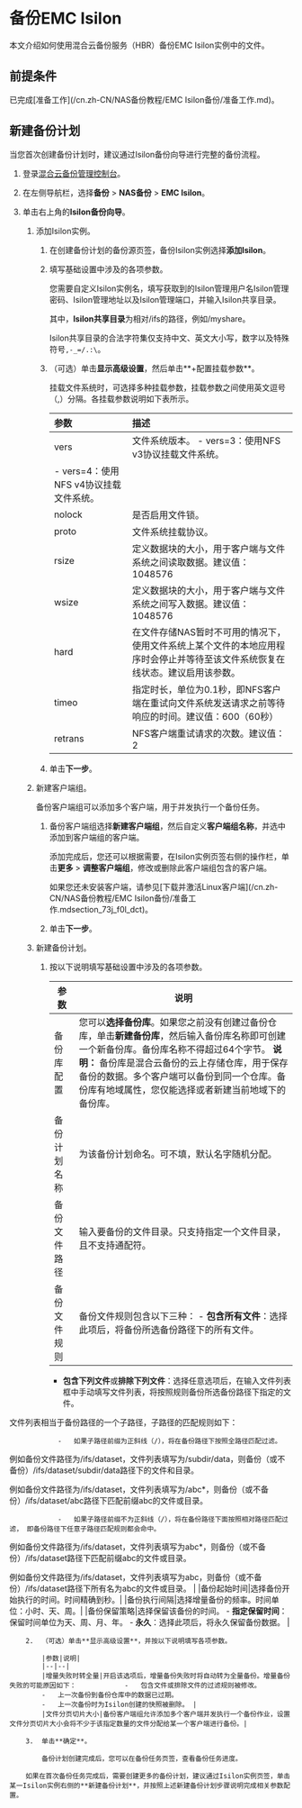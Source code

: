 # 备份EMC Isilon

本文介绍如何使用混合云备份服务（HBR）备份EMC Isilon实例中的文件。

## 前提条件

已完成[准备工作](/cn.zh-CN/NAS备份教程/EMC Isilon备份/准备工作.md)。

## 新建备份计划

当您首次创建备份计划时，建议通过Isilon备份向导进行完整的备份流程。

1.  登录[混合云备份管理控制台](https://hbr.console.aliyun.com)。

2.  在左侧导航栏，选择**备份** \> **NAS备份** \> **EMC Isilon**。

3.  单击右上角的**Isilon备份向导**。

    1.  添加Isilon实例。

        1.  在创建备份计划的备份源页签，备份Isilon实例选择**添加Isilon**。
        2.  填写基础设置中涉及的各项参数。

            您需要自定义Isilon实例名，填写获取到的Isilon管理用户名Isilon管理密码、Isilon管理地址以及Isilon管理端口，并输入Isilon共享目录。

            其中，**Isilon共享目录**为相对/ifs的路径，例如/myshare。

            Isilon共享目录的合法字符集仅支持中文、英文大小写，数字以及特殊符号`,-_=/.:\`。

        3.  （可选）单击**显示高级设置**，然后单击**+配置挂载参数**。

            挂载文件系统时，可选择多种挂载参数，挂载参数之间使用英文逗号（,）分隔。各挂载参数说明如下表所示。

            |参数|描述|
            |:-|:-|
            |vers|文件系统版本。             -   vers=3：使用NFS v3协议挂载文件系统。
            -   vers=4：使用NFS v4协议挂载文件系统。 |
            |nolock|是否启用文件锁。|
            |proto|文件系统挂载协议。|
            |rsize|定义数据块的大小，用于客户端与文件系统之间读取数据。建议值：1048576 |
            |wsize|定义数据块的大小，用于客户端与文件系统之间写入数据。建议值：1048576 |
            |hard|在文件存储NAS暂时不可用的情况下，使用文件系统上某个文件的本地应用程序时会停止并等待至该文件系统恢复在线状态。建议启用该参数。|
            |timeo|指定时长，单位为0.1秒，即NFS客户端在重试向文件系统发送请求之前等待响应的时间。建议值：600（60秒） |
            |retrans|NFS客户端重试请求的次数。建议值：2 |

        4.  单击**下一步**。
    2.  新建客户端组。

        备份客户端组可以添加多个客户端，用于并发执行一个备份任务。

        1.  备份客户端组选择**新建客户端组**，然后自定义**客户端组名称**，并选中添加到客户端组的客户端。

            添加完成后，您还可以根据需要，在Isilon实例页签右侧的操作栏，单击**更多** \> **调整客户端组**，修改或删除此客户端组包含的客户端。

            如果您还未安装客户端，请参见[下载并激活Linux客户端](/cn.zh-CN/NAS备份教程/EMC Isilon备份/准备工作.mdsection_73j_f0l_dct)。

        2.  单击**下一步**。
    3.  新建备份计划。

        1.  按以下说明填写基础设置中涉及的各项参数。

            |参数|说明|
            |--|--|
            |备份库配置|您可以**选择备份库**。如果您之前没有创建过备份仓库，单击**新建备份库**，然后输入备份库名称即可创建一个新备份库。备份库名称不得超过64个字节。 **说明：** 备份库是混合云备份的云上存储仓库，用于保存备份的数据。多个客户端可以备份到同一个仓库。备份库有地域属性，您仅能选择或者新建当前地域下的备份库。 |
            |备份计划名称|为该备份计划命名。可不填，默认名字随机分配。|
            |备份文件路径|输入要备份的文件目录。只支持指定一个文件目录，且不支持通配符。|
            |备份文件规则|备份文件规则包含以下三种：            -   **包含所有文件**：选择此项后，将备份所选备份路径下的所有文件。
            -   **包含下列文件**或**排除下列文件**：选择任意选项后，在输入文件列表框中手动填写文件列表，将按照规则备份所选备份路径下指定的文件。

文件列表相当于备份路径的一个子路径，子路径的匹配规则如下：

                -   如果子路径前缀为正斜线（/），将在备份路径下按照全路径匹配过滤。

例如备份文件路径为/ifs/dataset，文件列表填写为/subdir/data，则备份（或不备份）/ifs/dataset/subdir/data路径下的文件和目录。

例如备份文件路径为/ifs/dataset，文件列表填写为/abc\*，则备份（或不备份）/ifs/dataset/abc路径下匹配前缀abc的文件或目录。

                -   如果子路径前缀不为正斜线（/），将在备份路径下面按照相对路径匹配过滤， 即备份路径下任意子路径匹配规则都会命中。

例如备份文件路径为/ifs/dataset，文件列表填写为abc\*，则备份（或不备份）/ifs/dataset路径下匹配前缀abc的文件或目录。

例如备份文件路径为/ifs/dataset，文件列表填写为abc，则备份（或不备份）/ifs/dataset路径下所有名为abc的文件或目录。 |
            |备份起始时间|选择备份开始执行的时间。时间精确到秒。|
            |备份执行间隔|选择增量备份的频率。时间单位：小时、天、周。|
            |备份保留策略|选择保留该备份的时间。            -   **指定保留时间**：保留时间单位为天、周、月、年。
            -   **永久**：选择此项后，将永久保留备份数据。 |

        2.  （可选）单击**显示高级设置**，并按以下说明填写各项参数。

            |参数|说明|
            |--|--|
            |增量失败时转全量|开启该选项后，增量备份失败时将自动转为全量备份。增量备份失败的可能原因如下：            -   包含文件或排除文件的过滤规则被修改。
            -   上一次备份到备份仓库中的数据已过期。
            -   上一次备份时为Isilon创建的快照被删除。 |
            |文件分页切片大小|备份客户端组允许添加多个客户端并发执行一个备份作业，设置文件分页切片大小会将不少于该指定数量的文件分配给某一个客户端进行备份。|

        3.  单击**确定**。

            备份计划创建完成后，您可以在备份任务页签，查看备份任务进度。

        如果在首次备份任务完成后，需要创建更多的备份计划，建议通过Isilon实例页签，单击某一Isilon实例右侧的**新建备份计划**，并按照上述新建备份计划步骤说明完成相关参数配置。


